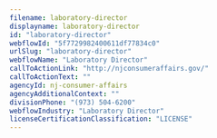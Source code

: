```yaml
---
filename: laboratory-director
displayname: laboratory-director
id: "laboratory-director"
webflowId: "5f7729982400611df77834c0"
urlSlug: "laboratory-director"
webflowName: "Laboratory Director"
callToActionLink: "http://njconsumeraffairs.gov/"
callToActionText: ""
agencyId: nj-consumer-affairs
agencyAdditionalContext: ""
divisionPhone: "(973) 504-6200"
webflowIndustry: "Laboratory Director"
licenseCertificationClassification: "LICENSE"
---
```

